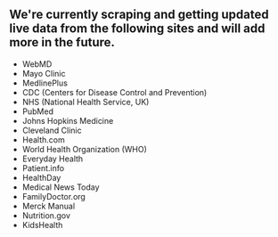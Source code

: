 ## We're currently scraping and getting updated live data from the following sites and will add more in the future.
- WebMD
- Mayo Clinic
- MedlinePlus
- CDC (Centers for Disease Control and Prevention)
- NHS (National Health Service, UK)
- PubMed
- Johns Hopkins Medicine
- Cleveland Clinic
- Health.com
- World Health Organization (WHO)
- Everyday Health
- Patient.info
- HealthDay
- Medical News Today
- FamilyDoctor.org
- Merck Manual
- Nutrition.gov
- KidsHealth